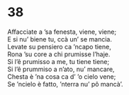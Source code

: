 # 38  
  
Affacciate a ’sa fenesta, viene, viene;  
E si nu’ biene tu, ccà un’ se mancia.  
Levate su pensiero ca ’ncapo tiene,  
Rona ’su core a chi prumisse l’haje.  
Si l’ê prumisso a me, tu tiene tiene;  
Si l’ê prummiso a n’ato, nu’ mancare,  
Chesta è ’na cosa ca d’ ’o cielo vene;  
Se ’ncielo è fatto, ’nterra nu’ pô mancà’.
